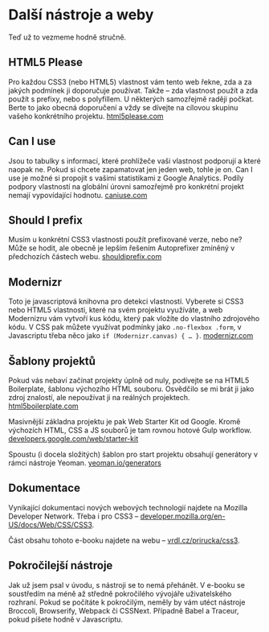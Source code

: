 # Další nástroje a weby

Teď už to vezmeme hodně stručně.

## HTML5 Please

Pro každou CSS3 (nebo HTML5) vlastnost vám tento web řekne, zda a za jakých podmínek ji doporučuje používat. Takže – zda vlastnost použít a zda použít s prefixy, nebo s polyfillem. U některých samozřejmě raději počkat. Berte to jako obecná doporučení a vždy se dívejte na cílovou skupinu vašeho konkrétního projektu. [html5please.com](http://html5please.com)


## Can I use

Jsou to tabulky s informací, které prohlížeče vaši vlastnost podporují a které naopak ne. Pokud si chcete zapamatovat jen jeden web, tohle je on. Can I use je možné si propojit s vašimi statistikami z Google Analytics. Podíly podpory vlastností na globální úrovni samozřejmě pro konkrétní projekt nemají vypovídající hodnotu. [caniuse.com](http://caniuse.com)


## Should I prefix

Musím u konkrétní CSS3 vlastnosti použít prefixované verze, nebo ne? Může se hodit, ale obecně je lepším řešením Autoprefixer zmíněný v předchozích částech webu. [shouldiprefix.com](http://shouldiprefix.com)

## Modernizr

Toto je javascriptová knihovna pro detekci vlastností. Vyberete si CSS3 nebo HTML5 vlastnosti, které na svém projektu využíváte, a web Modernizru vám vytvoří kus kódu, který pak vložíte do vlastního zdrojového kódu. V CSS pak můžete využívat podmínky jako `.no-flexbox .form`, v Javascriptu třeba něco jako `if (Modernizr.canvas) { … }`. [modernizr.com](http://modernizr.com)

## Šablony projektů

Pokud vás nebaví začínat projekty úplně od nuly, podívejte se na HTML5 Boilerplate, šablonu výchozího HTML souboru. Osvědčilo se mi brát ji jako zdroj znalostí, ale nepoužívat ji na reálných projektech. [html5boilerplate.com](https://html5boilerplate.com)

Masivnější základna projektu je pak Web Starter Kit od Google. Kromě výchozích HTML, CSS a JS souborů je tam rovnou hotové Gulp workflow. [developers.google.com/web/starter-kit](https://developers.google.com/web/starter-kit/)

Spoustu (i docela složitých) šablon pro start projektu obsahují generátory v rámci nástroje Yeoman. [yeoman.io/generators](http://yeoman.io/generators/)

## Dokumentace

Vynikající dokumentaci nových webových technologií najdete na Mozilla Developer Network. Třeba i pro CSS3 – [developer.mozilla.org/en-US/docs/Web/CSS/CSS3](https://developer.mozilla.org/en-US/docs/Web/CSS/CSS3).

Část obsahu tohoto e-booku najdete na webu – [vrdl.cz/prirucka/css3](http://www.vzhurudolu.cz/prirucka/css3).

## Pokročilejší nástroje

Jak už jsem psal v úvodu, s nástroji se to nemá přehánět. V e-booku se soustředím na méně až středně pokročilého vývojáře uživatelského rozhraní. Pokud se počítáte k pokročilým, neměly by vám utéct nástroje Broccoli, Browserify, Webpack či CSSNext. Případně Babel a Traceur, pokud píšete hodně v Javascriptu.
